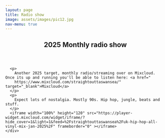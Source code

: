```yaml
---
layout: page
title: Radio show
image: assets/images/pic12.jpg
nav-menu: true
---
```


<!-- Main -->
<div id="main" class="alt">
  <section id="one">
  	<div class="inner">
  		<header class="major">
  			<h1>2025 Monthly radio show</h1>
  		</header>

      <p>
        Another 2025 target, monthly radio/streaming over on Mixcloud. Once its up and running you'll be able to listen here: <a href="
        https://www.mixcloud.com/straightouttaswansea/" target="_blank">Mixcloud</a>
      </p>
      <p>
        Expect lots of nostalgia. Mostly 90s. Hip hop, jungle, beats and stuff.
      </p>
      <iframe width="100%" height="120" src="https://player-widget.mixcloud.com/widget/iframe/?hide_cover=1&light=1&feed=%2Fstraightouttaswansea%2Fuk-hip-hop-all-vinyl-mix-jan-2025%2F" frameborder="0" ></iframe>
    </div>
  </section>
</div>
